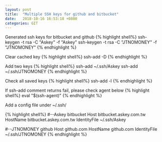 ```yaml
---
layout: post
title:  "Multiple SSH keys for github and bitbucket"
date:   2018-10-16 16:53:18 +0800
categories: GIT
---
```



Generated ssh keys for bitbucket and github
{% highlight shell%}
ssh-keygen -t rsa -C "Askey" -f "Askey"
ssh-keygen -t rsa -C "JTNOMONEY" -f "JTNOMONEY"
{% endhighlight %}

Clear cached key
{% highlight shell%}
ssh-add -D
{% endhighlight %}

Add two keys
{% highlight shell%}
ssh-add ~/.ssh/Askey
ssh-add ~/.ssh/JTNOMONEY
{% endhighlight %}

Check all saved keys
{% highlight shell%}
ssh-add -l
{% endhighlight %}

If ssh-add comment returns fail, please check agent below
{% highlight shell%}
eval "$(ssh-agent)"
{% endhighlight %}

Add a config file under ~/.ssh/

{% highlight shell%}
#--Askey bitbucket
Host bitbucket.askey.com.tw
    HostName bitbucket.askey.com.tw
    IdentityFile ~/.ssh/Askey

#--JTNOMONEY github
Host github.com
    HostName github.com
	IdentityFile ~/.ssh/JTNOMONEY
{% endhighlight %}



